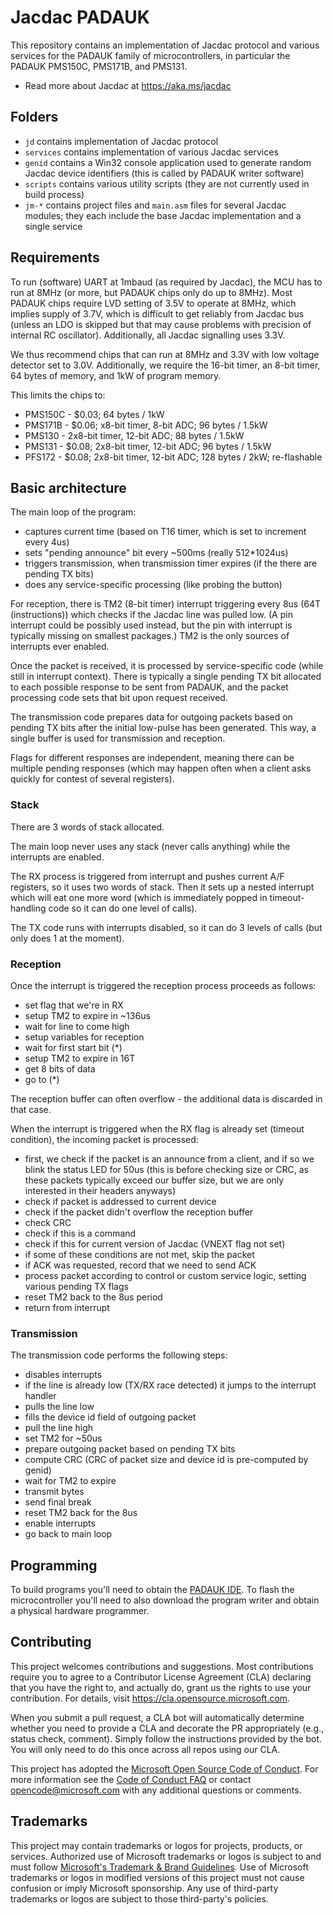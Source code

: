 # Jacdac PADAUK

This repository contains an implementation of Jacdac protocol and various services for the PADAUK family of microcontrollers,
in particular the PADAUK PMS150C, PMS171B, and PMS131.

* Read more about Jacdac at https://aka.ms/jacdac

## Folders

* `jd` contains implementation of Jacdac protocol
* `services` contains implementation of various Jacdac services
* `genid` contains a Win32 console application used to generate random Jacdac device identifiers (this is called by PADAUK writer software)
* `scripts` contains various utility scripts (they are not currently used in build process)
* `jm-*` contains project files and `main.asm` files for several Jacdac modules; they each include the base Jacdac implementation and a single service

## Requirements

To run (software) UART at 1mbaud (as required by Jacdac), the MCU has to run at 8MHz (or more, but PADAUK chips only do up to 8MHz).
Most PADAUK chips require LVD setting of 3.5V to operate at 8MHz, which implies supply of 3.7V, which is difficult to get reliably
from Jacdac bus (unless an LDO is skipped but that may cause problems with precision of internal RC oscillator).
Additionally, all Jacdac signalling uses 3.3V.

We thus recommend chips that can run at 8MHz and 3.3V with low voltage detector set to 3.0V.
Additionally, we require the 16-bit timer, an 8-bit timer, 64 bytes of memory, and 1kW of program memory.

This limits the chips to:
* PMS150C - $0.03; 64 bytes / 1kW
* PMS171B - $0.06; x8-bit timer, 8-bit ADC; 96 bytes / 1.5kW
* PMS130 - 2x8-bit timer, 12-bit ADC; 88 bytes / 1.5kW
* PMS131 - $0.08; 2x8-bit timer, 12-bit ADC; 96 bytes / 1.5kW
* PFS172 - $0.08; 2x8-bit timer, 12-bit ADC; 128 bytes / 2kW; re-flashable

## Basic architecture

The main loop of the program:
* captures current time (based on T16 timer, which is set to increment every 4us)
* sets "pending announce" bit every ~500ms (really 512*1024us)
* triggers transmission, when transmission timer expires (if the there are pending TX bits)
* does any service-specific processing (like probing the button)

For reception,
there is TM2 (8-bit timer) interrupt triggering every 8us (64T (instructions)) which checks if the Jacdac line was pulled low.
(A pin interrupt could be possibly used instead, but the pin with interrupt is typically missing
on smallest packages.)
TM2 is the only sources of interrupts ever enabled.

Once the packet is received, it is processed by service-specific code (while still in interrupt context).
There is typically a single pending TX bit allocated to each possible response to be sent from PADAUK,
and the packet processing code sets that bit upon request received.

The transmission code prepares data for outgoing packets based on pending TX bits
after the initial low-pulse has been generated.
This way, a single buffer is used for transmission and reception.

Flags for different responses are independent, meaning there can be multiple pending responses
(which may happen often when a client asks quickly for contest of several registers).

### Stack

There are 3 words of stack allocated.

The main loop never uses any stack (never calls anything) while the interrupts are enabled.

The RX process is triggered from interrupt and pushes current A/F registers, so it uses two words
of stack.
Then it sets up a nested interrupt which will eat one more word
(which is immediately popped in timeout-handling code so it can do one level of calls).

The TX code runs with interrupts disabled, so it can do 3 levels of calls (but only does 1 at the moment).

### Reception

Once the interrupt is triggered the reception process proceeds as follows:
* set flag that we're in RX
* setup TM2 to expire in ~136us
* wait for line to come high
* setup variables for reception
* wait for first start bit (*)
* setup TM2 to expire in 16T
* get 8 bits of data
* go to (*)

The reception buffer can often overflow - the additional data is discarded in that case.

When the interrupt is triggered when the RX flag is already set (timeout condition), the incoming packet is processed:
* first, we check if the packet is an announce from a client, and if so we blink the status LED for 50us
  (this is before checking size or CRC, as these packets typically exceed our buffer size, but we are only interested
  in their headers anyways)
* check if packet is addressed to current device
* check if the packet didn't overflow the reception buffer
* check CRC
* check if this is a command
* check if this for current version of Jacdac (VNEXT flag not set)
* if some of these conditions are not met, skip the packet
* if ACK was requested, record that we need to send ACK
* process packet according to control or custom service logic, setting various pending TX flags
* reset TM2 back to the 8us period
* return from interrupt

### Transmission

The transmission code performs the following steps:
* disables interrupts
* if the line is already low (TX/RX race detected) it jumps to the interrupt handler
* pulls the line low
* fills the device id field of outgoing packet
* pull the line high
* set TM2 for ~50us
* prepare outgoing packet based on pending TX bits
* compute CRC (CRC of packet size and device id is pre-computed by genid)
* wait for TM2 to expire
* transmit bytes
* send final break
* reset TM2 back for the 8us
* enable interrupts
* go back to main loop

## Programming

To build programs you'll need to obtain the [PADAUK IDE](http://www.padauk.com.tw/en/technical/index.aspx?kind=26).
To flash the microcontroller you'll need to also download the program writer and obtain a physical hardware programmer.

## Contributing

This project welcomes contributions and suggestions.  Most contributions require you to agree to a
Contributor License Agreement (CLA) declaring that you have the right to, and actually do, grant us
the rights to use your contribution. For details, visit https://cla.opensource.microsoft.com.

When you submit a pull request, a CLA bot will automatically determine whether you need to provide
a CLA and decorate the PR appropriately (e.g., status check, comment). Simply follow the instructions
provided by the bot. You will only need to do this once across all repos using our CLA.

This project has adopted the [Microsoft Open Source Code of Conduct](https://opensource.microsoft.com/codeofconduct/).
For more information see the [Code of Conduct FAQ](https://opensource.microsoft.com/codeofconduct/faq/) or
contact [opencode@microsoft.com](mailto:opencode@microsoft.com) with any additional questions or comments.

## Trademarks

This project may contain trademarks or logos for projects, products, or services. Authorized use of Microsoft 
trademarks or logos is subject to and must follow 
[Microsoft's Trademark & Brand Guidelines](https://www.microsoft.com/en-us/legal/intellectualproperty/trademarks/usage/general).
Use of Microsoft trademarks or logos in modified versions of this project must not cause confusion or imply Microsoft sponsorship.
Any use of third-party trademarks or logos are subject to those third-party's policies.
